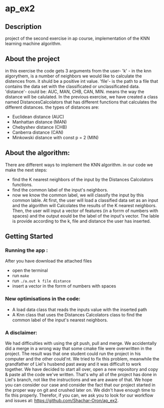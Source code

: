 # ap_ex2
## Description
project of the second exercise in ap course, implementation of the KNN learning machine algorithm.

 ## About the project
in this exercise the code gets 3 arguments from the user-
'k' - in the knn algorythem, is a number of neighbors we would like to calculate the distences from. it shuld be a positive int value.
'file'- is the path to a file that contains the data set with the classificated or unclassificated data.
'distance'- could be: AUC, MAN, CHB, CAN, MIN. means the way the distance will be calulated.
In the previous exercise, we have created a class named DistancesCalcolators that has different functions that calculates the different distances.
  the types of distances are: 
  - Euclidean distance (AUC)
  - Manhattan distance (MAN)
  - Chebyshev distance (CHB)
  - Canberra distance (CAN)
  - Minkowski distance with const p = 2 (MIN)
  
   ## About the algorithm:
   There are different ways to implement the KNN algorithm. in our code we make the next steps:
   - find the K nearest neighbors of the input by the Distances Calcolators functions.
   - find the common label of the input's neighbors.
   - now we know the common label, we will classify the input by this common lable.
    At first, the user will load a classified data set as an input and the algorithm will Calcolates the results of the K nearest neighbors.
    Then, the user will input a vector of features (in a forrm of numbers with spaces) and the output eould be the label of the input's vector.
    The lable is provide according to the k, file and distance the user has inserted.

 
 ## Getting Started
### Running  the app :
After you have download the attached files

 * open the terminal
 * run   ```make ```
 * run  ```./a.out k file distance```
 * insert a vector in the forrm of numbers with spaces 

### New optimisations in the code:
- A load data class that reads the inputs value with the inserted path
- A Knn class that uses the Distances Calcolators class to find the common label of the input's nearest neighbors.

### A disclaimer:
We had difficulties with using the git push, pull and merge. We accidentally did a merge in a wrong way that some cmake file were overwritten in the project. The result was that one student could run the project in his computer and the other could'nt. We tried to fix this problem, meanwhile the grandfather of Liel's husbend past away and it was difficult to work together.
We have decided to start all over, open a new repository and copy & paste all the code we've written. That's why all of the project has done in Liel's branch, not like the instructions and we are aware of that.
We hope you can consider our case and consider the fact that our project started in the proper way on git and crushed later on.  We didn't have enough time to fix this properly. 
Therefor, if you can, we ask you to look for our workflow and issues at: https://github.com/Shachar-Oron/ap_ex2.
